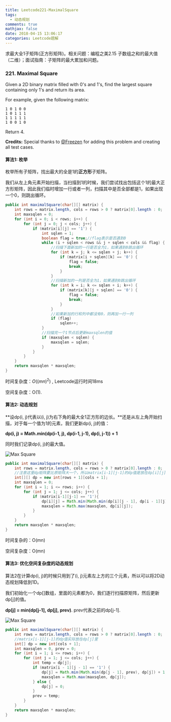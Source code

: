 ```yaml
---
title: Leetcode221-MaximalSquare
tags:
  - 动态规划
comments: true
mathjax: false
date: 2018-04-15 13:06:17
categories: Leetcode题解
---
```


求最大全1子矩阵(正方形矩阵)。相关问题：编程之美2.15 子数组之和的最大值（二维）；面试指南：子矩阵的最大累加和问题。

<!-- more -->

### 221. Maximal Square

Given a 2D binary matrix filled with 0's and 1's, find the largest square containing only 1's and return its area.

For example, given the following matrix:

```
1 0 1 0 0
1 0 1 1 1
1 1 1 1 1
1 0 0 1 0
```

Return 4.

**Credits:**
Special thanks to [@Freezen](https://oj.leetcode.com/discuss/user/Freezen) for adding this problem and creating all test cases.



#### 算法1: 枚举

枚举所有子矩阵，找出最大的全是1的**正方形**子矩阵。

我们从左上角元素开始扫描，当扫描到1的时候，我们尝试找出包括这个1的最大正方形矩阵，因此我们临时增加一行或者一列，扫描其中是否全部都是1，如果出现一个0，则跳出循环。

```java
public int maximalSquare(char[][] matrix) {
    int rows = matrix.length, cols = rows > 0 ? matrix[0].length : 0;
    int maxsqlen = 0;
    for (int i = 0; i < rows; i++) {
        for (int j = 0; j < cols; j++) {
            if (matrix[i][j] == '1') {
                int sqlen = 1;
                boolean flag = true;//flag表示是否遇到0
                while (i + sqlen < rows && j + sqlen < cols && flag) {
                    //扫描下面新加的一行是否全为1，如果遇到0跳出循环
                    for (int k = j; k <= sqlen + j; k++) {
                        if (matrix[i + sqlen][k] == '0') {
                            flag = false;
                            break;
                        }
                    }
                    //扫描新加的一列是否全为1，如果遇到0跳出循环
                    for (int k = i; k <= sqlen + i; k++) {
                        if (matrix[k][j + sqlen] == '0') {
                            flag = false;
                            break;
                        }
                    }
                    //如果新加的行和列中都没有0，则再加一行一列
                    if (flag)
                        sqlen++;
                }
                //扫描完一个1节点后更新maxsqlen的值
                if (maxsqlen < sqlen) {
                    maxsqlen = sqlen;
                }
            }
        }
    }
    return maxsqlen * maxsqlen;
}
```

时间复杂度：$O((mn)^2)$ , Leetcode运行时间18ms

空间复杂度：O(1).



#### 算法2: 动态规划

**设dp(i, j)代表以(i, j)为右下角的最大全1正方形的边长。**还是从左上角开始扫描，对于每一个值为1的元素，我们更新dp(i, j)的值：

**dp(i, j) = Math.min(dp(i-1, j), dp(i-1, j-1), dp(i, j-1)) + 1**

同时我们记录dp(i, j)的最大值。

![Max Square](https://leetcode.com/media/original_images/221_Maximal_Square.PNG?raw=true)

```java
public int maximalSquare(char[][] matrix) {
    int rows = matrix.length, cols = rows > 0 ? matrix[0].length : 0;
    //注意这里dp矩阵要比原矩阵大一个，所以matrix[i-1][j-1]的dp值是放在dp[i][j]中的
    int[][] dp = new int[rows + 1][cols + 1]; 
    int maxsqlen = 0;
    for (int i = 1; i <= rows; i++) {
        for (int j = 1; j <= cols; j++) {
            if (matrix[i-1][j-1] == '1'){
                dp[i][j] = Math.min(Math.min(dp[i][j - 1], dp[i - 1][j]), dp[i - 1][j - 1]) + 1;
                maxsqlen = Math.max(maxsqlen, dp[i][j]);
            }
        }
    }
    return maxsqlen * maxsqlen;
}
```

时间复杂的：O(mn)

空间复杂度：O(mn)



#### 算法3: 优化空间复杂度的动态规划

算法2在计算dp(i, j)的时候只用到了(i, j)元素左上方的三个元素，所以可以将2D动态规划降低到1D。

我们初始化一个dp[]数组，里面的元素都为0，我们逐行扫描原矩阵，然后更新dp[j]的值。

**dp[j] = min(dp[j-1], dp[j], prev)**. prev代表之前的dp[j-1].

![ Max Square ](https://leetcode.com/media/original_images/221_Maximal_Square1.png?raw=true)

```java
public int maximalSquare(char[][] matrix) {
    int rows = matrix.length, cols = rows > 0 ? matrix[0].length : 0;
    //matrix[i-1][j-1]的dp值实际放在dp[j]里
    int[] dp = new int[cols + 1];
    int maxsqlen = 0, prev = 0;
    for (int i = 1; i <= rows; i++) {
        for (int j = 1; j <= cols; j++) {
            int temp = dp[j];
            if (matrix[i - 1][j - 1] == '1') {
                dp[j] = Math.min(Math.min(dp[j - 1], prev), dp[j]) + 1;
                maxsqlen = Math.max(maxsqlen, dp[j]);
            } else {
                dp[j] = 0;
            }
            prev = temp;
        }
    }
    return maxsqlen * maxsqlen;
}
```





